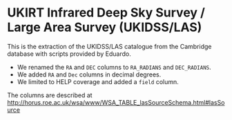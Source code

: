 UKIRT Infrared Deep Sky Survey / Large Area Survey (UKIDSS/LAS)
===============================================================

This is the extraction of the UKIDSS/LAS catalogue from the Cambridge database
with scripts provided by Eduardo.

- We renamed the `RA` and `DEC` columns to `RA_RADIANS` and `DEC_RADIANS`.
- We added `RA` and `Dec` columns in decimal degrees.
- We limited to HELP coverage and added a `field` column.

The columns are described at
http://horus.roe.ac.uk/wsa/www/WSA_TABLE_lasSourceSchema.html#lasSource
